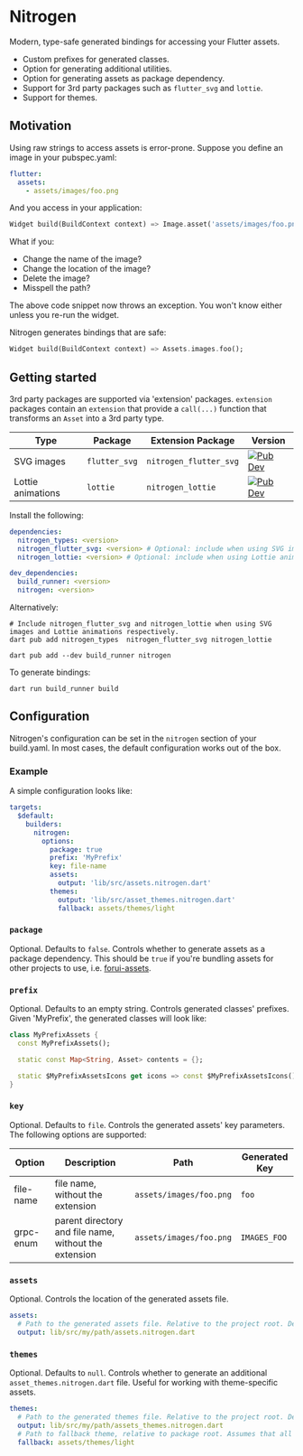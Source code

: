 # Nitrogen

Modern, type-safe generated bindings for accessing your Flutter assets.
* Custom prefixes for generated classes.
* Option for generating additional utilities.
* Option for generating assets as package dependency.
* Support for 3rd party packages such as `flutter_svg` and `lottie`.
* Support for themes.

## Motivation

Using raw strings to access assets is error-prone. Suppose you define an image in your pubspec.yaml:
```yaml
flutter:
  assets:
    - assets/images/foo.png
```

And you access in your application:
```dart
Widget build(BuildContext context) => Image.asset('assets/images/foo.png');
```

What if you:
* Change the name of the image?
* Change the location of the image?
* Delete the image?
* Misspell the path?

The above code snippet now throws an exception. You won't know either unless you re-run the widget.

Nitrogen generates bindings that are safe:
```dart
Widget build(BuildContext context) => Assets.images.foo();
```

## Getting started

3rd party packages are supported via 'extension' packages. `extension` packages contain an `extension` that provide a 
`call(...)` function that transforms an `Asset` into a 3rd party type.

| Type              | Package       | Extension Package      | Version                                                                                                        |
|-------------------|---------------|------------------------|----------------------------------------------------------------------------------------------------------------|
| SVG images        | `flutter_svg` | `nitrogen_flutter_svg` | [![Pub Dev](https://img.shields.io/pub/v/nitrogen_flutter_svg)](https://pub.dev/packages/nitrogen_flutter_svg) |
| Lottie animations | `lottie`      | `nitrogen_lottie`      | [![Pub Dev](https://img.shields.io/pub/v/nitrogen_lottie)](https://pub.dev/packages/nitrogen_lottie)           |


Install the following:
```yaml
dependencies:
  nitrogen_types: <version>
  nitrogen_flutter_svg: <version> # Optional: include when using SVG images
  nitrogen_lottie: <version> # Optional: include when using Lottie animations

dev_dependencies:
  build_runner: <version>
  nitrogen: <version>
```

Alternatively:
```shell
# Include nitrogen_flutter_svg and nitrogen_lottie when using SVG images and Lottie animations respectively.
dart pub add nitrogen_types  nitrogen_flutter_svg nitrogen_lottie

dart pub add --dev build_runner nitrogen
```

To generate bindings:
```shell
dart run build_runner build
```

## Configuration

Nitrogen's configuration can be set in the `nitrogen` section of your build.yaml. In most cases, the default
configuration works out of the box.

### Example

A simple configuration looks like:
```yaml
targets:
  $default:
    builders:
      nitrogen:
        options:
          package: true
          prefix: 'MyPrefix'
          key: file-name
          assets:
            output: 'lib/src/assets.nitrogen.dart'
          themes:
            output: 'lib/src/asset_themes.nitrogen.dart'
            fallback: assets/themes/light
```

### `package`

Optional. Defaults to `false`. Controls whether to generate assets as a package dependency. This should be `true` if 
you're bundling assets for other projects to use, i.e. [forui-assets](https://github.com/forus-labs/forui).

### `prefix`

Optional. Defaults to an empty string. Controls generated classes' prefixes. Given 'MyPrefix', the generated classes will
look like:
```dart
class MyPrefixAssets {
  const MyPrefixAssets();

  static const Map<String, Asset> contents = {};

  static $MyPrefixAssetsIcons get icons => const $MyPrefixAssetsIcons();
}
```

### `key`

Optional. Defaults to `file`. Controls the generated assets' key parameters. The following options are supported:

| Option    | Description                                           | Path                    | Generated Key |
|-----------|-------------------------------------------------------|-------------------------|---------------|
| file-name | file name, without the extension                      | `assets/images/foo.png` | `foo`         |
| grpc-enum | parent directory and file name, without the extension | `assets/images/foo.png` | `IMAGES_FOO`  |

### `assets`

Optional. Controls the location of the generated assets file.

```yaml
assets:
  # Path to the generated assets file. Relative to the project root. Defaults to `lib/src/assets.nitrogen.dart`.
  output: lib/src/my/path/assets.nitrogen.dart
``` 

### `themes`

Optional. Defaults to `null`. Controls whether to generate an additional `asset_themes.nitrogen.dart` file. Useful for 
working with theme-specific assets.

```yaml
themes:
  # Path to the generated themes file. Relative to the project root. Defaults to `lib/src/asset_themes.nitrogen.dart`.
  output: lib/src/my/path/assets_themes.nitrogen.dart
  # Path to fallback theme, relative to package root. Assumes that all themes are under 'assets/themes'.
  fallback: assets/themes/light
```
